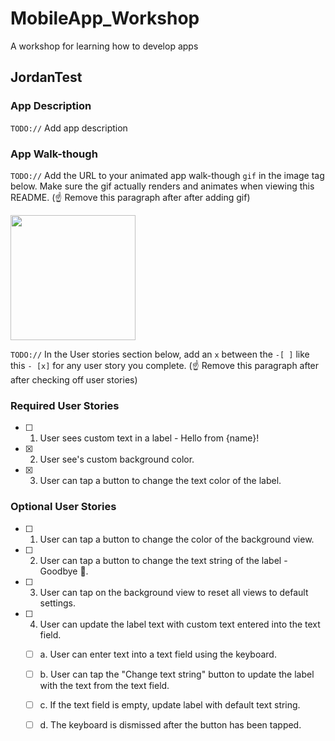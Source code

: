 # MobileApp_Workshop
A workshop for learning how to develop apps

## JordanTest

### App Description
`TODO://` Add app description

### App Walk-though
`TODO://` Add the URL to your animated app walk-though `gif` in the image tag below. Make sure the gif actually renders and animates when viewing this README. (☝️ Remove this paragraph after after adding gif)

<img src="https://mail.google.com/mail/u/1?ui=2&ik=866188eb1e&attid=0.1&permmsgid=msg-a:r1437694938861817722&th=165b7620aa9e3a13&view=fimg&sz=s0-l75-ft&attbid=ANGjdJ98WBl_Bn-HHViMiGRGGWlrkDgh2MRAhtYd3JMUCYPshwamjEvieAyDWLaFiI0QFHHgExUUw2VcHMVb8siXKpkglFGLPW4YRU3Xr0zvQetM5485CIHSW3edVlM&disp=emb&realattid=ii_jlsspyqp0.gif" width=200><br>

`TODO://` In the User stories section below, add an `x` between the `-[ ]` like this `- [x]` for any user story you complete. (☝️ Remove this paragraph after after checking off user stories)

### Required User Stories
- [ ] 1. User sees custom text in a label - Hello from {name}!
- [x] 2. User see's custom background color.
- [x] 3. User can tap a button to change the text color of the label.

### Optional User Stories
- [ ] 1. User can tap a button to change the color of the background view.
- [ ] 2. User can tap a button to change the text string of the label - Goodbye 👋.
- [ ] 3. User can tap on the background view to reset all views to default settings.
- [ ] 4. User can update the label text with custom text entered into the text field.
   - [ ] a. User can enter text into a text field using the keyboard.
   - [ ] b. User can tap the "Change text string" button to update the label with the text from the text field.
   - [ ] c. If the text field is empty, update label with default text string.
   - [ ] d. The keyboard is dismissed after the button has been tapped.


